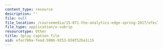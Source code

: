 ```yaml
---
content_type: resource
description: ''
file: null
file_location: /coursemedia/15-071-the-analytics-edge-spring-2017/efec706afead50869253b58f52ba1c15_BvZlP1ZyToo.vtt
file_type: application/x-subrip
resourcetype: Other
title: 3play caption file
uid: efec706a-fead-5086-9253-b58f52ba1c15
---
```

